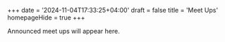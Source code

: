 +++
date = '2024-11-04T17:33:25+04:00'
draft = false
title = 'Meet Ups'
homepageHide = true
+++

Announced meet ups will appear here.